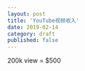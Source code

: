 ```yaml
---
layout: post
title: 'YouTube视频收入'
date: 2019-02-14
category: draft
published: false
---
```


200k view = $500 
